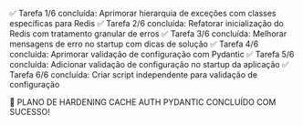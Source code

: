 ✅ Tarefa 1/6 concluída: Aprimorar hierarquia de exceções com classes específicas para Redis
✅ Tarefa 2/6 concluída: Refatorar inicialização do Redis com tratamento granular de erros
✅ Tarefa 3/6 concluída: Melhorar mensagens de erro no startup com dicas de solução
✅ Tarefa 4/6 concluída: Aprimorar validação de configuração com Pydantic
✅ Tarefa 5/6 concluída: Adicionar validação de configuração no startup da aplicação
✅ Tarefa 6/6 concluída: Criar script independente para validação de configuração

🎉 PLANO DE HARDENING CACHE AUTH PYDANTIC CONCLUÍDO COM SUCESSO!